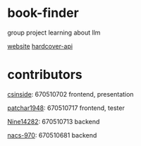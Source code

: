 # book-finder
group project learning about llm

[website](https://bookfinder-cs.streamlit.app/)
[hardcover-api](https://docs.hardcover.app/api/getting-started/)

# contributors
[csinside](https://github.com/csinside): 670510702 frontend, presentation

[patchar1948](https://github.com/patchar1948): 670510717 frontend, tester

[Nine14282](https://github.com/Nine14282): 670510713 backend

[nacs-970](https://github.com/nacs-970): 670510681 backend
